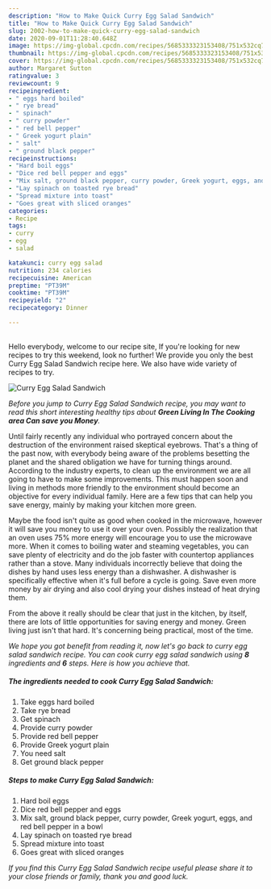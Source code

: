 ```yaml
---
description: "How to Make Quick Curry Egg Salad Sandwich"
title: "How to Make Quick Curry Egg Salad Sandwich"
slug: 2002-how-to-make-quick-curry-egg-salad-sandwich
date: 2020-09-01T11:28:40.648Z
image: https://img-global.cpcdn.com/recipes/5685333323153408/751x532cq70/curry-egg-salad-sandwich-recipe-main-photo.jpg
thumbnail: https://img-global.cpcdn.com/recipes/5685333323153408/751x532cq70/curry-egg-salad-sandwich-recipe-main-photo.jpg
cover: https://img-global.cpcdn.com/recipes/5685333323153408/751x532cq70/curry-egg-salad-sandwich-recipe-main-photo.jpg
author: Margaret Sutton
ratingvalue: 3
reviewcount: 9
recipeingredient:
- " eggs hard boiled"
- " rye bread"
- " spinach"
- " curry powder"
- " red bell pepper"
- " Greek yogurt plain"
- " salt"
- " ground black pepper"
recipeinstructions:
- "Hard boil eggs"
- "Dice red bell pepper and eggs"
- "Mix salt, ground black pepper, curry powder, Greek yogurt, eggs, and red bell pepper in a bowl"
- "Lay spinach on toasted rye bread"
- "Spread mixture into toast"
- "Goes great with sliced oranges"
categories:
- Recipe
tags:
- curry
- egg
- salad

katakunci: curry egg salad 
nutrition: 234 calories
recipecuisine: American
preptime: "PT39M"
cooktime: "PT39M"
recipeyield: "2"
recipecategory: Dinner

---
```

<br>
Hello everybody, welcome to our recipe site, If you're looking for new recipes to try this weekend, look no further! We provide you only the best Curry Egg Salad Sandwich recipe here. We also have wide variety of recipes to try.
<br>


![Curry Egg Salad Sandwich](https://img-global.cpcdn.com/recipes/5685333323153408/751x532cq70/curry-egg-salad-sandwich-recipe-main-photo.jpg)

<i>Before you jump to Curry Egg Salad Sandwich recipe, you may want to read this short interesting healthy tips about 
<strong>Green Living In The Cooking area Can save you Money</strong>.</i>
</br>

Until fairly recently any individual who portrayed concern about the destruction of the environment raised skeptical eyebrows. That's a thing of the past now, with everybody being aware of the problems besetting the planet and the shared obligation we have for turning things around. According to the industry experts, to clean up the environment we are all going to have to make some improvements. This must happen soon and living in methods more friendly to the environment should become an objective for every individual family. Here are a few tips that can help you save energy, mainly by making your kitchen more green.

Maybe the food isn't quite as good when cooked in the microwave, however it will save you money to use it over your oven. Possibly the realization that an oven uses 75% more energy will encourage you to use the microwave more. When it comes to boiling water and steaming vegetables, you can save plenty of electricity and do the job faster with countertop appliances rather than a stove. Many individuals incorrectly believe that doing the dishes by hand uses less energy than a dishwasher. A dishwasher is specifically effective when it's full before a cycle is going. Save even more money by air drying and also cool drying your dishes instead of heat drying them.

From the above it really should be clear that just in the kitchen, by itself, there are lots of little opportunities for saving energy and money. Green living just isn't that hard. It's concerning being practical, most of the time.


<i>We hope you got benefit from reading it, now let's go back to curry egg salad sandwich recipe. You can cook curry egg salad sandwich using <strong>8</strong> ingredients and <strong>6</strong> steps. Here is how you achieve that.
</i>

##### The ingredients needed to cook Curry Egg Salad Sandwich:

1. Take  eggs hard boiled
1. Take  rye bread
1. Get  spinach
1. Provide  curry powder
1. Provide  red bell pepper
1. Provide  Greek yogurt plain
1. You need  salt
1. Get  ground black pepper


##### Steps to make Curry Egg Salad Sandwich:

1. Hard boil eggs
1. Dice red bell pepper and eggs
1. Mix salt, ground black pepper, curry powder, Greek yogurt, eggs, and red bell pepper in a bowl
1. Lay spinach on toasted rye bread
1. Spread mixture into toast
1. Goes great with sliced oranges


<i>If you find this Curry Egg Salad Sandwich recipe useful please share it to your close friends or family, thank you and good luck.</i>
